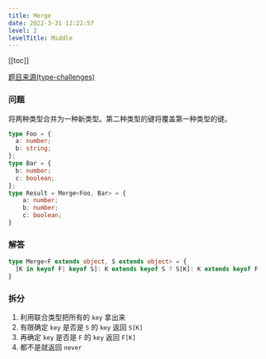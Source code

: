 ```yaml
---
title: Merge
date: 2022-3-31 12:22:57
level: 2
levelTitle: Middle
---
```


[[toc]]

[题目来源(type-challenges)](https://github.com/FuBaooo/type-challenges/blob/master/questions/599-medium-merge/README.md)

### 问题
将两种类型合并为一种新类型。第二种类型的键将覆盖第一种类型的键。

```typescript
type Foo = {
  a: number;
  b: string;
};
type Bar = {
  b: number;
  c: boolean;
};
type Result = Merge<Foo, Bar> = {
	a: number;
	b: number;
	c: boolean;
}
```

### 解答
```typescript
type Merge<F extends object, S extends object> = {
  [K in keyof F| keyof S]: K extends keyof S ? S[K]: K extends keyof F ? F[K]: never
}
```

### 拆分
1. 利用联合类型把所有的 `key` 拿出来
2. 有限确定 `key` 是否是 `S` 的 `key` 返回 `S[K]`
3. 再确定 `key` 是否是 `F` 的 `key` 返回 `F[K]`
4. 都不是就返回 `never`
